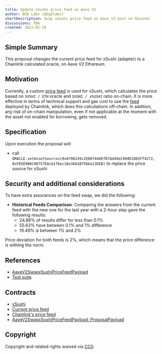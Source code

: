 ```yaml
---
title: Update xSushi price feed on Aave V2
author: BGD Labs (@bgdlabs)
shortDescription: Swap xSushi price feed on Aave V2 pool on Mainnet
discussions: TBA
created: 2023-02-10
---
```


## Simple Summary

This proposal changes the current price feed for xSushi (adapter) to a Chainlink calculated oracle, on Aave V2 Ethereum.

## Motivation

Currently, a custom [price feed](https://etherscan.io/address/0x9b26214bEC078E68a394AaEbfbffF406Ce14893F) is used for xSushi, which calculates the price based on `SUSHI / ETH` oracle and `SUSHI / xSUSHI` ratio on-chain. It is more effective in terms of technical support and gas cost to use the [feed](https://etherscan.io/address/0xF05D9B6C08757EAcb1fbec18e36A1B7566a13DEB) deployed by Chainlink, which does this calculations off-chain. In addition, any risk of on-chain manipulation, even if not applicable at the moment with the asset not enabled for borrowing, gets removed.

## Specification

Upon execution the proposal will:

- call `ORACLE.setAssetSources(0x8798249c2E607446EfB7Ad49eC89dD1865Ff4272, 0xF05D9B6C08757EAcb1fbec18e36A1B7566a13DEB)` to replace the price source for xSushi

## Security and additional considerations

To have extra assurances on the feed swap, we did the following:

- **Historical Feeds Comparison**: Comparing the answers from the current feed with the new one for the last year with a 2-hour step gave the following results:
  - 24.88% of results differ for less than 0.1%
  - 55.63% have between 0.1% and 1% difference
  - 19.49% is between 1% and 2%

Price deviation for both feeds is 2%, which means that the price difference is withing the norm.

## References

- [AaveV2SwapxSushiPriceFeedPayload](https://github.com/bgd-labs/aave-v3-crosschain-listing-template/blob/master/src/contracts/mainnet/AaveV2SwapxSushiPriceFeedPayload.sol)
- [Test suite](https://github.com/bgd-labs/aave-v3-crosschain-listing-template/blob/master/src/test/mainnet/AaveV2SwapxSushiPriceFeedPayloadTest.t.sol)

## Contracts

- [xSushi](https://etherscan.io/token/0x8798249c2E607446EfB7Ad49eC89dD1865Ff4272)
- [Current price feed](https://etherscan.io/address/0x9b26214bEC078E68a394AaEbfbffF406Ce14893F)
- [Chainlink's price feed](https://etherscan.io/address/0xF05D9B6C08757EAcb1fbec18e36A1B7566a13DEB)
- [AaveV2SwapxSushiPriceFeedPayload: ProposalPayload](TBA)

## Copyright

Copyright and related rights waived via [CC0](https://creativecommons.org/publicdomain/zero/1.0/).
